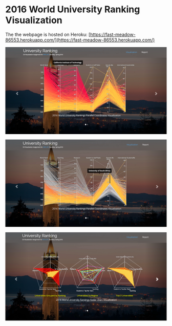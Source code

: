 # 2016 World University Ranking Visualization

The the webpage is hosted on Heroku:
[https://fast-meadow-86553.herokuapp.com/](https://fast-meadow-86553.herokuapp.com/)

![](https://raw.githubusercontent.com/JacksonGL/info-247-d3/master/screenshots/img1.PNG)

![](https://raw.githubusercontent.com/JacksonGL/info-247-d3/master/screenshots/img2.PNG)

![](https://raw.githubusercontent.com/JacksonGL/info-247-d3/master/screenshots/img3.PNG)
